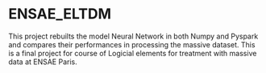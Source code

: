 # ENSAE_ELTDM

This project rebuilts the model Neural Network in both Numpy and Pyspark and compares their performances in processing the massive dataset. This is a final project for course of Logicial elements for treatment with massive data at ENSAE Paris.
 